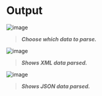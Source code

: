 
# Output

![image](https://user-images.githubusercontent.com/72183261/179717810-b510c905-d7c0-4e95-98cd-5d5a4c8c8c4e.png)
> ***Choose which data to parse.***

![image](https://user-images.githubusercontent.com/72183261/179717825-eb74b96d-2f7e-4356-840e-377f813b680b.png)
> ***Shows XML data parsed.***

![image](https://user-images.githubusercontent.com/72183261/179717851-5c5ac701-ce23-42c4-8818-93966dbd43b8.png)
> ***Shows JSON data parsed.***
